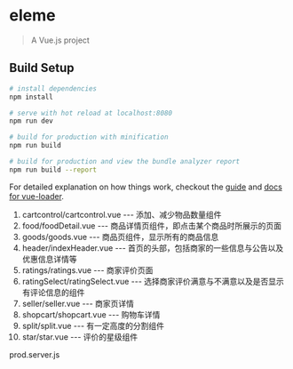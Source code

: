 # eleme

> A Vue.js project

## Build Setup

``` bash
# install dependencies
npm install

# serve with hot reload at localhost:8080
npm run dev

# build for production with minification
npm run build

# build for production and view the bundle analyzer report
npm run build --report
```

For detailed explanation on how things work, checkout the [guide](http://vuejs-templates.github.io/webpack/) and [docs for vue-loader](http://vuejs.github.io/vue-loader).

1. cartcontrol/cartcontrol.vue --- 添加、减少物品数量组件
2. food/foodDetail.vue --- 商品详情页组件，即点击某个商品时所展示的页面
3. goods/goods.vue --- 商品页组件，显示所有的商品信息
4. header/indexHeader.vue --- 首页的头部，包括商家的一些信息与公告以及优惠信息详情等
5. ratings/ratings.vue --- 商家评价页面
6. ratingSelect/ratingSelect.vue --- 选择商家评价满意与不满意以及是否显示有评论信息的组件
7. seller/seller.vue --- 商家页详情
8. shopcart/shopcart.vue --- 购物车详情
9. split/split.vue --- 有一定高度的分割组件
10. star/star.vue --- 评价的星级组件

prod.server.js
